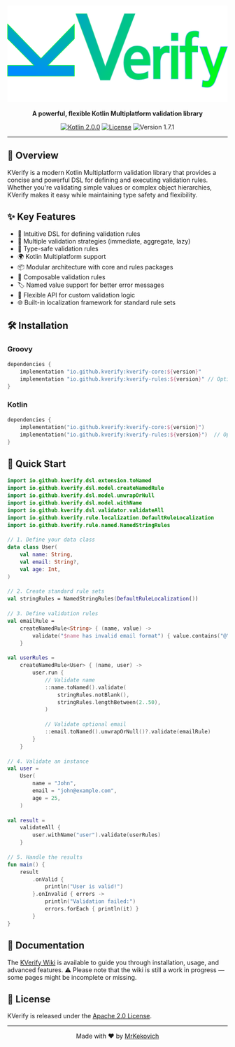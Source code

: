 <p align="center">
  <img src="docs/img/kverify-logo.svg" alt="KVerify Logo">
</p>

<p align="center">
  <strong>A powerful, flexible Kotlin Multiplatform validation library</strong>
</p>

<p align="center">
  <a href="https://kotlinlang.org"><img src="https://img.shields.io/badge/kotlin--multiplatform-2.0.0-blue.svg?logo=kotlin" alt="Kotlin 2.0.0"></a>
  <a href="LICENSE"><img src="https://img.shields.io/badge/License-Apache%202.0-blue.svg" alt="License"></a>
  <img src="https://img.shields.io/badge/Version-1.7.1-blue" alt="Version 1.7.1">
</p>

---

## 🚀 Overview

KVerify is a modern Kotlin Multiplatform validation library that provides a concise and powerful DSL for defining and executing validation rules.  
Whether you're validating simple values or complex object hierarchies, KVerify makes it easy while maintaining type safety and flexibility.

## ✨ Key Features

- 🌟 Intuitive DSL for defining validation rules  
- 🔧 Multiple validation strategies (immediate, aggregate, lazy)  
- 🎯 Type-safe validation rules  
- 🌍 Kotlin Multiplatform support  
- 📦 Modular architecture with core and rules packages  
- 🔄 Composable validation rules  
- 🏷️ Named value support for better error messages  
- 🎨 Flexible API for custom validation logic  
- 🌐 Built-in localization framework for standard rule sets  

## 🛠 Installation

### Groovy
```groovy
dependencies {
    implementation "io.github.kverify:kverify-core:${version}"
    implementation "io.github.kverify:kverify-rules:${version}" // Optional: standard rule sets
}
```

### Kotlin
```kotlin
dependencies {
    implementation("io.github.kverify:kverify-core:${version}")
    implementation("io.github.kverify:kverify-rules:${version}")  // Optional: standard rule sets
}
```

## 📝 Quick Start

```kotlin
import io.github.kverify.dsl.extension.toNamed
import io.github.kverify.dsl.model.createNamedRule
import io.github.kverify.dsl.model.unwrapOrNull
import io.github.kverify.dsl.model.withName
import io.github.kverify.dsl.validator.validateAll
import io.github.kverify.rule.localization.DefaultRuleLocalization
import io.github.kverify.rule.named.NamedStringRules

// 1. Define your data class
data class User(
    val name: String,
    val email: String?,
    val age: Int,
)

// 2. Create standard rule sets
val stringRules = NamedStringRules(DefaultRuleLocalization())

// 3. Define validation rules
val emailRule =
    createNamedRule<String> { (name, value) ->
        validate("$name has invalid email format") { value.contains("@") }
    }

val userRules =
    createNamedRule<User> { (name, user) ->
        user.run {
            // Validate name
            ::name.toNamed().validate(
                stringRules.notBlank(),
                stringRules.lengthBetween(2..50),
            )

            // Validate optional email
            ::email.toNamed().unwrapOrNull()?.validate(emailRule)
        }
    }

// 4. Validate an instance
val user =
    User(
        name = "John",
        email = "john@example.com",
        age = 25,
    )

val result =
    validateAll {
        user.withName("user").validate(userRules)
    }

// 5. Handle the results
fun main() {
    result
        .onValid {
            println("User is valid!")
        }.onInvalid { errors ->
            println("Validation failed:")
            errors.forEach { println(it) }
        }
}
```

## 📖 Documentation

The [KVerify Wiki](https://github.com/KVerify/kverify/wiki) is available to guide you through installation, usage, and advanced features.
⚠️ Please note that the wiki is still a work in progress — some pages might be incomplete or missing.

## 📄 License

KVerify is released under the [Apache 2.0 License](LICENSE).

---

<p align="center"> Made with ❤️ by <a href="https://github.com/mrkekovich">MrKekovich</a> </p>
